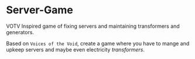 # Server-Game
VOTV Inspired game of fixing servers and maintaining transformers and generators.

Based on `Voices of the Void`, create a game where you have to mange and upkeep servers and maybe even electricity _transformers_. 